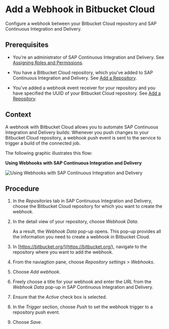 <!-- loioef67342af0464f3a8a34eec031c64f44 -->

# Add a Webhook in Bitbucket Cloud

Configure a webhook between your Bitbucket Cloud repository and SAP Continuous Integration and Delivery.



<a name="loioef67342af0464f3a8a34eec031c64f44__prereq_uqr_xly_ykb"/>

## Prerequisites

-   You're an administrator of SAP Continuous Integration and Delivery. See [Assigning Roles and Permissions](assigning-roles-and-permissions-c679ebd.md).

-   You have a Bitbucket Cloud repository, which you've added to SAP Continuous Integration and Delivery. See [Add a Repository](add-a-repository-fc55872.md).

-   You've added a webhook event receiver for your repository and you have specified the UUID of your Bitbucket Cloud repository. See [Add a Repository](add-a-repository-fc55872.md).




<a name="loioef67342af0464f3a8a34eec031c64f44__context_dtd_x2n_twb"/>

## Context

A webhook with Bitbucket Cloud allows you to automate SAP Continuous Integration and Delivery builds: Whenever you push changes to your Bitbucket Cloud repository, a webhook push event is sent to the service to trigger a build of the connected job.

The following graphic illustrates this flow:

  
  
**Using Webhooks with SAP Continuous Integration and Delivery**

![Using Webhooks with SAP Continuous Integration and Delivery](images/Webhooks_e0bceaa.png "Using Webhooks with SAP Continuous Integration and
                            Delivery")



<a name="loioef67342af0464f3a8a34eec031c64f44__steps_etd_x2n_twb"/>

## Procedure

1.  In the *Repositories* tab in SAP Continuous Integration and Delivery, choose the Bitbucket Cloud repository for which you want to create the webhook.

2.  In the detail view of your repository, choose *Webhook Data*.

    As a result, the *Webhook Data* pop-up opens. This pop-up provides all the information you need to create a webhook in Bitbucket Cloud.

3.  In [https://bitbucket.org/](https://bitbucket.org/), navigate to the repository where you want to add the webhook.

4.  From the naviagtion pane, choose *Repository settings* \> *Webhooks*.

5.  Choose *Add webhook*.

6.  Freely choose a title for your webhook and enter the *URL* from the *Webhook Data* pop-up in SAP Continuous Integration and Delivery.

7.  Ensure that the *Active* check box is selected.

8.  In the *Trigger* section, choose *Push* to set the webhook trigger to a repository push event.

9.  Choose *Save*.



